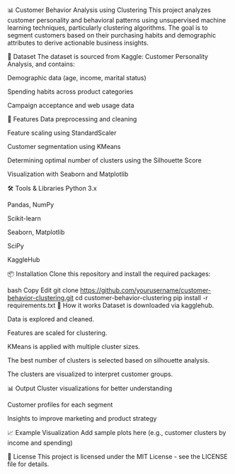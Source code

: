 📊 Customer Behavior Analysis using Clustering
This project analyzes customer personality and behavioral patterns using unsupervised machine learning techniques, particularly clustering algorithms. The goal is to segment customers based on their purchasing habits and demographic attributes to derive actionable business insights.

📁 Dataset
The dataset is sourced from Kaggle: Customer Personality Analysis, and contains:

Demographic data (age, income, marital status)

Spending habits across product categories

Campaign acceptance and web usage data

🚀 Features
Data preprocessing and cleaning

Feature scaling using StandardScaler

Customer segmentation using KMeans

Determining optimal number of clusters using the Silhouette Score

Visualization with Seaborn and Matplotlib

🛠️ Tools & Libraries
Python 3.x

Pandas, NumPy

Scikit-learn

Seaborn, Matplotlib

SciPy

KaggleHub

📦 Installation
Clone this repository and install the required packages:

bash
Copy
Edit
git clone https://github.com/yourusername/customer-behavior-clustering.git
cd customer-behavior-clustering
pip install -r requirements.txt
🧠 How it works
Dataset is downloaded via kagglehub.

Data is explored and cleaned.

Features are scaled for clustering.

KMeans is applied with multiple cluster sizes.

The best number of clusters is selected based on silhouette analysis.

The clusters are visualized to interpret customer groups.

📊 Output
Cluster visualizations for better understanding

Customer profiles for each segment

Insights to improve marketing and product strategy

📈 Example Visualization
Add sample plots here (e.g., customer clusters by income and spending)

📄 License
This project is licensed under the MIT License - see the LICENSE file for details.

